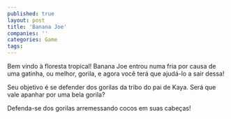 ```yaml
---
published: true
layout: post
title: 'Banana Joe'
companies: ''
categories: Game
tags: 
---
```

Bem vindo à floresta tropical!
Banana Joe entrou numa fria por causa de uma gatinha, ou melhor, gorila, e agora você terá que ajudá-lo a sair dessa!




Seu objetivo é se defender dos gorilas da tribo do pai de Kaya. Será que vale apanhar por uma bela gorila?

Defenda-se dos gorilas arremessando cocos em suas cabeças!

<a href="{{ site.baseurl }}/wp-content/uploads/2005/10/bj2.gif" rel="attachment wp-att-1952">
</a>
 



